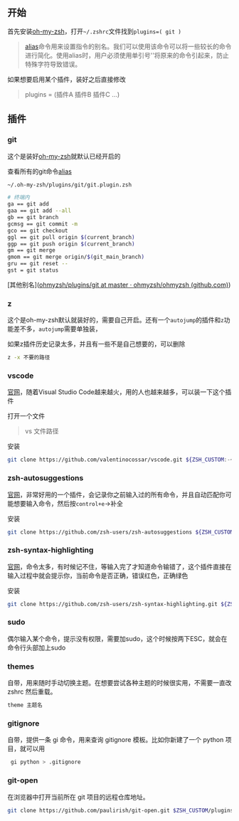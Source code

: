 ## 开始

首先安装[oh-my-zsh](https://link.zhihu.com/?target=http%3A//ohmyz.sh/)，打开`~/.zshrc`文件找到`plugins=( git )`

> [alias](https://link.zhihu.com/?target=http%3A//man.linuxde.net/alias%3Foqnsle%3Docthb)命令用来设置指令的别名。我们可以使用该命令可以将一些较长的命令进行简化。使用alias时，用户必须使用单引号''将原来的命令引起来，防止特殊字符导致错误。

如果想要启用某个插件，装好之后直接修改

> plugins = (插件A 插件B 插件C ...)

## 插件

### **git**

这个是装好[oh-my-zsh](https://link.zhihu.com/?target=http%3A//ohmyz.sh/)就默认已经开启的

查看所有的git命令[alias](https://link.zhihu.com/?target=http%3A//man.linuxde.net/alias%3Foqnsle%3Docthb)

```bash
~/.oh-my-zsh/plugins/git/git.plugin.zsh
```

```bash
# 终端内
ga == git add
gaa == git add --all
gb == git branch
gcmsg == git commit -m
gco == git checkout
ggl == git pull origin $(current_branch)
ggp == git push origin $(current_branch)
gm == git merge
gmom == git merge origin/$(git_main_branch)
gru == git reset --
gst = git status
```

[其他别名]([ohmyzsh/plugins/git at master · ohmyzsh/ohmyzsh (github.com)](https://github.com/ohmyzsh/ohmyzsh/tree/master/plugins/git))

### **z**

这个是oh-my-zsh默认就装好的，需要自己开启。还有一个`autojump`的插件和`z`功能差不多，`autojump`需要单独装，

如果z插件历史记录太多，并且有一些不是自己想要的，可以删除

```bash
z -x 不要的路径
```

### **vscode**

[官网](https://link.zhihu.com/?target=https%3A//github.com/Microsoft/vscode)，随着Visual Studio Code越来越火，用的人也越来越多，可以装一下这个插件

打开一个文件

> vs 文件路径

安装

```bash
git clone https://github.com/valentinocossar/vscode.git ${ZSH_CUSTOM:-~/.oh-my-zsh/cu
```

### **zsh-autosuggestions**

[官网](https://link.zhihu.com/?target=https%3A//github.com/zsh-users/zsh-autosuggestions)，非常好用的一个插件，会记录你之前输入过的所有命令，并且自动匹配你可能想要输入命令，然后按`control+e`→补全

安装

```bash
git clone https://github.com/zsh-users/zsh-autosuggestions ${ZSH_CUSTOM:-~/.oh-my-zsh/custom}/plugins/zsh-autosuggestions
```

### **zsh-syntax-highlighting**

[官网](https://link.zhihu.com/?target=https%3A//github.com/zsh-users/zsh-syntax-highlighting)，命令太多，有时候记不住，等输入完了才知道命令输错了，这个插件直接在输入过程中就会提示你，当前命令是否正确，错误红色，正确绿色

安装

```bash
git clone https://github.com/zsh-users/zsh-syntax-highlighting.git ${ZSH_CUSTOM:-~
```

### **sudo**

偶尔输入某个命令，提示没有权限，需要加sudo，这个时候按两下ESC，就会在命令行头部加上sudo

### **themes**

自带，用来随时手动切换主题。在想要尝试各种主题的时候很实用，不需要一直改 zshrc 然后重载。

```bash
theme 主题名
```

### **gitignore**

自带，提供一条 gi 命令，用来查询 gitignore 模板。比如你新建了一个 python 项目，就可以用

```bash
 gi python > .gitignore 
```

### **git-open**

在浏览器中打开当前所在 git 项目的远程仓库地址。

```bash
git clone https://github.com/paulirish/git-open.git $ZSH_CUSTOM/plugins/git-open
```

